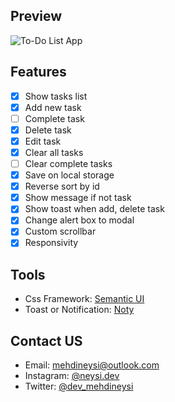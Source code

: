 ## Preview
![To-Do List App](https://i.ibb.co/h73STxF/screencapture-localhost-5500-2020-11-29-22-11-39.png)
## Features
- [x] Show tasks list
- [x] Add new task
- [ ] Complete task
- [x] Delete task
- [x] Edit task
- [x] Clear all tasks
- [ ] Clear complete tasks
- [x] Save on local storage
- [x] Reverse sort by id
- [x] Show message if not task
- [x] Show toast when add, delete task
- [x] Change alert box to modal
- [x] Custom scrollbar
- [x] Responsivity
## Tools
- Css Framework: [Semantic UI](https://semantic-ui.com)
- Toast or Notification: [Noty](https://ned.im/noty)
## Contact US
- Email: [mehdineysi@outlook.com](mailto:mehdineysi@outlook.com)
- Instagram: [@neysi.dev](https://instagram.com/neysi.dev)
- Twitter: [@dev_mehdineysi](https://twitter.com/dev_mehdineysi)